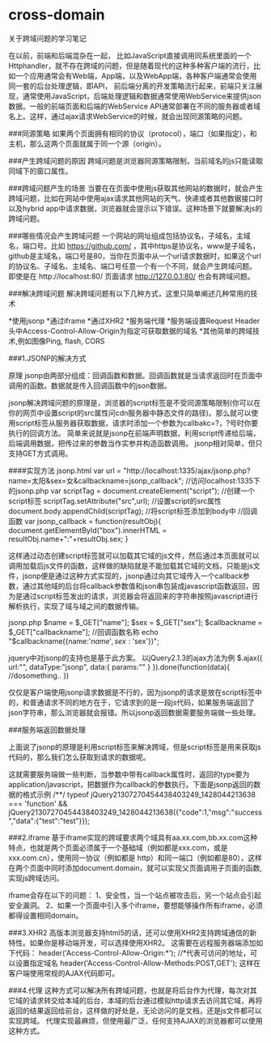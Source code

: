 # cross-domain
关于跨域问题的学习笔记

在以前，前端和后端混杂在一起， 比如JavaScript直接调用同系统里面的一个Httphandler，就不存在跨域的问题，但是随着现代的这种多种客户端的流行，比如一个应用通常会有Web端，App端，以及WebApp端，各种客户端通常会使用同一套的后台处理逻辑，即API， 前后端分离的开发策略流行起来，前端只关注展现，通常使用JavaScript，后端处理逻辑和数据通常使用WebService来提供json数据。一般的前端页面和后端的WebService API通常部署在不同的服务器或者域名上。这样，通过ajax请求WebService的时候，就会出现同源策略的问题。

###同源策略
如果两个页面拥有相同的协议（protocol），端口（如果指定），和主机，那么这两个页面就属于同一个源（origin）。

###产生跨域问题的原因
跨域问题是浏览器同源策略限制，当前域名的js只能读取同域下的窗口属性。

###跨域问题产生的场景
当要在在页面中使用js获取其他网站的数据时，就会产生跨域问题，比如在网站中使用ajax请求其他网站的天气、快递或者其他数据接口时以及hybrid app中请求数据，浏览器就会提示以下错误。这种场景下就要解决js的跨域问题。

###哪些情况会产生跨域问题
一个网站的网址组成包括协议名，子域名，主域名，端口号。比如 https://github.com/ ，其中https是协议名，www是子域名，github是主域名，端口号是80，当你在页面中从一个url请求数据时，如果这个url的协议名、子域名、主域名、端口号任意一个有一个不同，就会产生跨域问题。
即使是在 http://localhost:80/ 页面请求 http://127.0.0.1:80/ 也会有跨域问题。

###解决跨域问题
解决跨域问题有以下几种方式，这里只简单阐述几种常用的技术

*使用jsonp
*通过iframe
*通过XHR2
*服务端代理
*服务端设置Request Header头中Access-Control-Allow-Origin为指定可获取数据的域名
*其他简单的跨域技术,例如图像Ping, flash, CORS

###1.JSONP的解决方式

原理
jsonp由两部分组成：回调函数和数据。回调函数就是当请求返回时在页面中调用的函数。数据就是传入回调函数中的json数据。

jsonp解决跨域问题的原理是，浏览器的script标签是不受同源策略限制(你可以在你的网页中设置script的src属性问cdn服务器中静态文件的路径)。那么就可以使用script标签从服务器获取数据，请求时添加一个参数为callbakc=?，?号时你要执行的回调方法。
简单来说就是jsonp在前端声明数据，利用script传递给后端，后端调用数据，把传过来的参数当作实参并构造函数调用。
jsonp相对简单，但只支持GET方式调用。

####实现方法
jsonp.html
var url = "http://localhost:1335/ajax/jsonp.php?name=太阳&sex=女&callbackname=jsonp_callback"; 
//访问localhost:1335下的jsonp.php
var scriptTag = document.createElement("script"); //创建一个script标签
scriptTag.setAttribute("src",url); //设置script的src属性
document.body.appendChild(scriptTag); //将script标签添加到body中
//回调函数
var jsonp_callback = function(resultObj){
document.getElementById("box").innerHTML = resultObj.name+":"+resultObj.sex;
}

这样通过动态创建script标签就可以加载其它域的js文件，然后通过本页面就可以调用加载后js文件的函数，这样做的缺陷就是不能加载其它域的文档，只能是js文件，jsonp便是通过这种方式实现的，jsonp通过向其它域传入一个callback参数，通过其他域的后台将callback参数值和json串包装成javascript函数返回，因为是通过script标签发出的请求，浏览器会将返回来的字符串按照javascript进行解析执行，实现了域与域之间的数据传输。

jsonp.php
$name = $_GET["name"];
$sex = $_GET["sex"];
$callbackname = $_GET["callbackname"]; //回调函数名称
echo "$callbackname({name:'$name',sex:'$sex'})";

jquery中对jsonp的支持也是基于此方案。 
以jQuery2.1.3的ajax方法为例
$.ajax({
    url:"",
    dataType:"jsonp",
    data:{
        params:""
        }
}).done(function(data){
    //dosomething..
})

仅仅是客户端使用jsonp请求数据是不行的，因为jsonp的请求是放在script标签中的，和普通请求不同的地方在于，它请求到的是一段js代码，如果服务端返回了json字符串，那么浏览器就会报错。所以jsonp返回数据需要服务端做一些处理。

###服务端返回数据处理

上面说了jsonp的原理是利用script标签来解决跨域，但是script标签是用来获取js代码的，那么我们怎么获取到请求的数据呢。

这就需要服务端做一些判断，当参数中带有callback属性时，返回的type要为application/javascript，把数据作为callback的参数执行。下面是jsonp返回的数据的格式示例
/**/ typeof jQuery21307270454438403249_1428044213638 === 'function' && jQuery21307270454438403249_1428044213638({"code":1,"msg":"success","data":{"test":"test"}});

###2.iframe
基于iframe实现的跨域要求两个域具有aa.xx.com,bb.xx.com这种特点，也就是两个页面必须属于一个基础域（例如都是xxx.com，或是xxx.com.cn），使用同一协议（例如都是 http）和同一端口（例如都是80），这样在两个页面中同时添加document.domain，就可以实现父页面调用子页面的函数,实现js跨域访问。

iframe会存在以下的问题：
1、安全性，当一个站点被攻击后，另一个站点会引起安全漏洞。
2、如果一个页面中引入多个iframe，要想能够操作所有iframe，必须都得设置相同domain。

###3.XHR2
高版本浏览器支持html5的话，还可以使用XHR2支持跨域通信的新特性。如果你是移动端开发，可以选择使用XHR2。
这需要在远程服务器端添加如下代码：
header('Access-Control-Allow-Origin:*'); //*代表可访问的地址，可以设置指定域名
header('Access-Control-Allow-Methods:POST,GET');
这样在客户端使用常规的AJAX代码即可。

###4.代理
这种方式可以解决所有跨域问题，也就是将后台作为代理，每次对其它域的请求转交给本域的后台，本域的后台通过模拟http请求去访问其它域，再将返回的结果返回给前台，这样做的好处是，无论访问的是文档，还是js文件都可以实现跨域。
代理实现最麻烦，但使用最广泛，任何支持AJAX的浏览器都可以使用这种方式。

